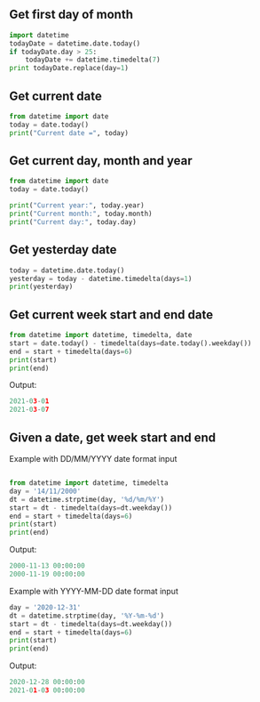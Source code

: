 ## Get first day of month

```python
import datetime 
todayDate = datetime.date.today()
if todayDate.day > 25:
    todayDate += datetime.timedelta(7)
print todayDate.replace(day=1)
```
## Get current date

```python
from datetime import date
today = date.today()
print("Current date =", today)
```
## Get current day, month and year

```python
from datetime import date
today = date.today() 

print("Current year:", today.year)
print("Current month:", today.month)
print("Current day:", today.day)
```

## Get yesterday date
```python
today = datetime.date.today()
yesterday = today - datetime.timedelta(days=1)
print(yesterday)
```

## Get current week start and end date
```python
from datetime import datetime, timedelta, date
start = date.today() - timedelta(days=date.today().weekday())
end = start + timedelta(days=6)
print(start)
print(end)
```
Output: 
```python
2021-03-01
2021-03-07
```

## Given a date, get week start and end
Example with DD/MM/YYYY date format input
```python

from datetime import datetime, timedelta
day = '14/11/2000'
dt = datetime.strptime(day, '%d/%m/%Y')
start = dt - timedelta(days=dt.weekday())
end = start + timedelta(days=6)
print(start)
print(end)
```
Output: 
```python
2000-11-13 00:00:00
2000-11-19 00:00:00
```
Example with YYYY-MM-DD date format input
```python
day = '2020-12-31'
dt = datetime.strptime(day, '%Y-%m-%d')
start = dt - timedelta(days=dt.weekday())
end = start + timedelta(days=6)
print(start)
print(end)
```
Output: 
```python
2020-12-28 00:00:00
2021-01-03 00:00:00
```
